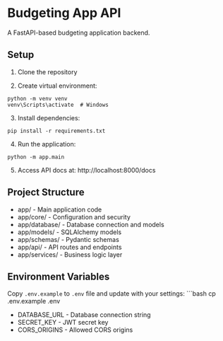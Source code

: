 # Budgeting App API

A FastAPI-based budgeting application backend.

## Setup

1. Clone the repository

2. Create virtual environment:
```
python -m venv venv
venv\Scripts\activate  # Windows
```

3. Install dependencies:
```
pip install -r requirements.txt
```

4. Run the application:
```
python -m app.main
```

5. Access API docs at: http://localhost:8000/docs

## Project Structure

- app/ - Main application code
- app/core/ - Configuration and security
- app/database/ - Database connection and models
- app/models/ - SQLAlchemy models
- app/schemas/ - Pydantic schemas
- app/api/ - API routes and endpoints
- app/services/ - Business logic layer

## Environment Variables

Copy `.env.example` to `.env` file and update with your settings:
    ```bash
   cp .env.example .env

- DATABASE_URL - Database connection string
- SECRET_KEY - JWT secret key
- CORS_ORIGINS - Allowed CORS origins
